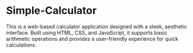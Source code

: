 # Simple-Calculator
This is a web-based calculator application designed with a sleek, aesthetic interface. Built using HTML, CSS, and JavaScript, it supports basic arithmetic operations and provides a user-friendly experience for quick calculations.
